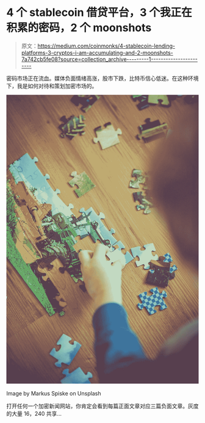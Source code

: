 # 4 个 stablecoin 借贷平台，3 个我正在积累的密码，2 个 moonshots

> 原文：<https://medium.com/coinmonks/4-stablecoin-lending-platforms-3-cryptos-i-am-accumulating-and-2-moonshots-7a742cb5fe08?source=collection_archive---------1----------------------->

密码市场正在流血。媒体负面情绪高涨，股市下跌，比特币信心低迷。在这种环境下，我是如何对待和策划加密市场的。

![](img/95f983025d41e4de2a2c56b2e3fa0d64.png)

Image by Markus Spiske on Unsplash

打开任何一个加密新闻网站，你肯定会看到每篇正面文章对应三篇负面文章。灰度的大量 16，240 共享…